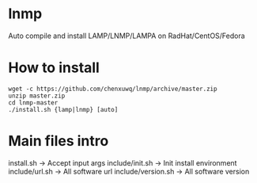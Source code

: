 # lnmp 
Auto compile and install LAMP/LNMP/LAMPA on RadHat/CentOS/Fedora 

# How to install
```
wget -c https://github.com/chenxuwq/lnmp/archive/master.zip 
unzip master.zip
cd lnmp-master
./install.sh {lamp|lnmp} [auto]

```

# Main files intro
install.sh -> Accept input args 
include/init.sh -> Init install environment
include/url.sh -> All software url 
include/version.sh -> All software version 



